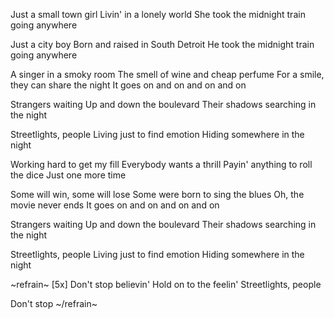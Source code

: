 Just a small town girl
Livin' in a lonely world
She took the midnight train going anywhere

Just a city boy
Born and raised in South Detroit
He took the midnight train going anywhere

A singer in a smoky room
The smell of wine and cheap perfume
For a smile, they can share the night
It goes on and on and on and on

Strangers waiting
Up and down the boulevard
Their shadows searching in the night

Streetlights, people
Living just to find emotion
Hiding somewhere in the night

Working hard to get my fill
Everybody wants a thrill
Payin' anything to roll the dice
Just one more time

Some will win, some will lose
Some were born to sing the blues
Oh, the movie never ends
It goes on and on and on and on

Strangers waiting
Up and down the boulevard
Their shadows searching in the night

Streetlights, people
Living just to find emotion
Hiding somewhere in the night

~refrain~
[5x]
Don't stop believin'
Hold on to the feelin'
Streetlights, people

Don't stop
~/refrain~
